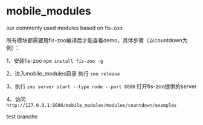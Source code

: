 # mobile_modules
our commonly used modules based on fis-zoo

所有模块都需要用fis-zoo编译后才能查看demo，具体步骤（以countdown为例）：

1、安装fis-zoo ``npm install fis-zoo -g``

2、进入mobile_modules目录 执行 ``zoo release``

3、执行 ``zoo server start --type node --port 8080`` 打开fis-zoo提供的server

4、访问 ``http://127.0.0.1:8080/mobile_modules/modules/countdown/examples``

test branche